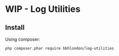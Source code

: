 # WIP - Log Utilities

## Install

Using composer:

```
php composer.phar require bbhlondon/log-utilities
```
